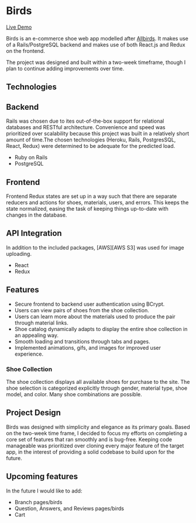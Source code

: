 # Birds

[Live Demo][heroku]

[heroku]: https://allbirdsclone.herokuapp.com/

Birds is an e-commerce shoe web app modelled after [Allbirds](https://www.allbirds.com/). It makes use of a Rails/PostgreSQL backend and makes use of both React.js and Redux on the frontend.

The project was designed and built within a two-week timeframe, though I plan to continue adding improvements over time.

## Technologies
## Backend
Rails was chosen due to ites out-of-the-box support for relational databases and RESTful architecture. Convenience and speed was prioritized over scalability because this project was built in a relatively short amount of time.The chosen technologies (Heroku, Rails, PostgresSQL, React, Redux) were determined to be adequate for the predicted load.

* Ruby on Rails
* PostgreSQL

## Frontend
Frontend Redux states are set up in a way such that there are separate reducers and actions for shoes, materials, users, and errors. This keeps the state normalized, easing the task of keeping things up-to-date with changes in the database.

## API Integration
In addition to the included packages, [AWS][AWS S3] was used for image uploading.

[AWS]: https://aws.amazon.com/

 * React
 * Redux
 
## Features
  * Secure frontend to backend user authentication using BCrypt.
  * Users can view pairs of shoes from the shoe collection.
  * Users can learn more about the materials used to produce the pair through material links.
  * Shoe catalog dynamically adapts to display the entire shoe collection in an appealing way.
  * Smooth loading and transitions through tabs and pages.
  * Implemented animations, gifs, and images for improved user experience.

### Shoe Collection

The shoe collection displays all available shoes for purchase to the site. The shoe selection is categorized explicitly through gender, material type, shoe model, and color. Many shoe combinations are possible.

## Project Design

Birds was designed with simplicity and elegance as its primary goals. Based on the two-week time frame, I decided to focus my efforts on completing a core set of features that ran smoothly and is bug-free. Keeping code manageable was prioritized over cloning every major feature of the target app, in the interest of providing a solid codebase to build upon for the future.

## Upcoming features

In the future I would like to add:
  * Branch pages/birds
  * Question, Answers, and Reviews pages/birds
  * Cart 

